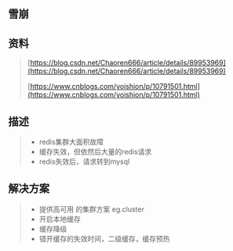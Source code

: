 ## 雪崩

## 资料

> [https://blog.csdn.net/Chaoren666/article/details/89953969](https://blog.csdn.net/Chaoren666/article/details/89953969)
>
> [https://www.cnblogs.com/yoishion/p/10791501.html](https://www.cnblogs.com/yoishion/p/10791501.html)

## 描述

> * redis集群大面积故障
> * 缓存失效，但依然后大量的redis请求
> * redis失效后，请求转到mysql

## 解决方案

> * 提供高可用 的集群方案 eg.cluster
> * 开启本地缓存
> * 缓存降级
> * 错开缓存的失效时间，二级缓存，缓存预热





